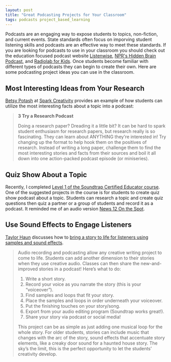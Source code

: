 ```yaml
---
layout: post
title: "Great Podcasting Projects for Your Classroom"
tags: podcasts project_based_learning
---
```


Podcasts are an engaging way to expose students to topics, non-fiction, and current events.  State standards often focus on imporving student listening skills and podcasts are an effective way to meet these standards.  If you are looking for podcasts to use in your classroom you should check out the education focused podcast website [Listenwise](https://www.eddiecmurray.com/blog/2018/12/14/listenwise_curates_educational_podcasts_for_teachers/), [NPR's Hidden Brain Podcast](https://www.eddiecmurray.com/blog/2019/06/17/Podcast_Lesson_Plans_from_NPRs_Hidden_Brain_Podcast/), and [Radiolab for Kids](https://www.eddiecmurray.com/blog/2020/10/06/radiolab_has_a_new_podcast_called_radiolab_for_kids/).  Once students become familiar with different types of podcasts they can begin to create their own.  Here are some podcasting project ideas you can use in the classroom.

<!--more-->

## Most Interesting Ideas from Your Research

[Betsy Potash](https://twitter.com/betsypotash) at [Spark Creativity](http://www.nowsparkcreativity.com/2021/02/6-modern-media-projects-for-creative-ela.html) provides an example of how students can utilize the most interesting facts about a topic into a podcast:

> **3 Try a Research Podcast**
>
> Doing a research paper? Dreading it a little bit? It can be hard to spark student enthusiasm for research papers, but research really is so fascinating. They can learn about ANYTHING they're interested in! Try changing up the format to help hook them on the positives of research. Instead of writing a long paper, challenge them to find the most interesting stories and facts from their sources and boil it all down into one action-packed podcast episode (or miniseries). 

## Quiz Show About a Topic

Recently, I completed [Level 1 of the Soundtrap Certified Educator course](https://academy.soundtrap.com/p/educator).  One of the suggested projects in the course is for students to create quiz show podcast about a topic.  Students can research a topic and create quiz questions then quiz a partner or a group of students and record it as a podcast.  It reminded me of an audio version [News 12 On the Spot](https://longisland.news12.com/on-the-spot).

## Use Sound Effects to Engage Listeners

[Taylor Haun](https://twitter.com/taylorhaun) discusses how to [bring a story to life for listeners using samples and sound effects](https://www.edcircuit.com/6-fun-activities-podcasting-classroom/).

> Audio recording and podcasting allow any creative writing project to come to life. Students can add another dimension to their stories when they use creative audio. Classes can then share the new-and-improved stories in a podcast! Here’s what to do:
>
> 1. Write a short story.
> 2. Record your voice as you narrate the story (this is your “voiceover”).
> 3. Find samples and loops that fit your story.
> 4. Place the samples and loops in order underneath your voiceover.
> 5. Put the finishing touches on your story/song.
> 6. Export from your audio editing program (Soundtrap works great!).
> 7. Share your story via podcast or social media!
>
> This project can be as simple as just adding one musical loop for the whole story. For older students, stories can include music that changes with the arc of the story, sound effects that accentuate story elements, like a creaky door sound for a haunted house story. The sky’s the limit, this is the perfect opportunity to let the students’ creativity develop.

